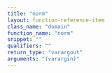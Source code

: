 ```yaml
---
title: "norm"
layout: function-reference-item
class_name: "domain"
function_name: "norm"
snippet: ""
qualifiers: ""
return_type: "varargout"
arguments: "(varargin)"
---
```


<pre class="help-text"></pre>